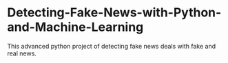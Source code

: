# Detecting-Fake-News-with-Python-and-Machine-Learning
This advanced python project of detecting fake news deals with fake and real news.
